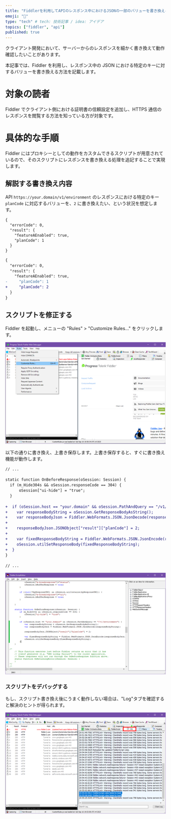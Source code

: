 ```yaml
---
title: "Fiddlerを利用してAPIのレスポンス中におけるJSONの一部のバリューを書き換える"
emoji: "🛞"
type: "tech" # tech: 技術記事 / idea: アイデア
topics: ["fiddler", "api"]
published: true
---
```


クライアント開発において、サーバーからのレスポンスを細かく書き換えて動作確認したいことがあります。

本記事では、Fiddler を利用し、レスポンス中の JSON における特定のキーに対するバリューを書き換える方法を記載します。

# 対象の読者

Fiddler でクライアント側における証明書の信頼設定を追加し、HTTPS 通信のレスポンスを閲覧する方法を知っている方が対象です。

# 具体的な手順

Fiddler にはプロキシーとしての動作をカスタムできるスクリプトが用意されているので、そのスクリプトにレスポンスを書き換える処理を追記することで実現します。

## 解説する書き換え内容

API `https://your.domain/v1/environment` のレスポンスにおける特定のキー `planCode` に対応するバリューを、`2` に書き換えたい、という状況を想定します。

```json:Before
{
  "errorCode": 0,
  "result": {
    "featureAEnabled": true,
    "planCode": 1
  }
}
```

```diff json:Before
{
  "errorCode": 0,
  "result": {
    "featureAEnabled": true,
-     "planCode": 1
+     "planCode": 2
  }
}
```

## スクリプトを修正する

Fiddler を起動し、メニューの "Rules" > "Customize Rules..." をクリックします。

![](/images/replace-response-with-fiddler/01_fiddler-customize-rules-menu.png)

以下の通りに書き換え、上書き保存します。上書き保存すると、すぐに書き換え機能が動作します。

```diff javascript
// ...

static function OnBeforeResponse(oSession: Session) {
  if (m_Hide304s && oSession.responseCode == 304) {
      oSession["ui-hide"] = "true";
  }

+  if (oSession.host == "your.domain" && oSession.PathAndQuery == "/v1/environment") {
+    var responseBodyString = oSession.GetResponseBodyAsString();
+    var responseBodyJson = Fiddler.WebFormats.JSON.JsonDecode(responseBodyString);
+
+    responseBodyJson.JSONObject["result"]["planCode"] = 2;
+
+    var fixedResponseBodyString = Fiddler.WebFormats.JSON.JsonEncode(responseBodyJson.JSONObject);
+    oSession.utilSetResponseBody(fixedResponseBodyString);
+  }
}

// ...
```

![](/images/replace-response-with-fiddler/02_fiddler-script-editor.png)

### スクリプトをデバッグする

もし、スクリプト書き換え後にうまく動作しない場合は、"Log"タブを確認すると解決のヒントが得られます。

![](/images/replace-response-with-fiddler/03_fiddler-log.png)
